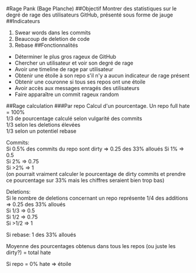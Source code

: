 #Rage Pank (Bage Planche)
##Objectif
Montrer des statistiques sur le degré de rage des utilisateurs GitHub, présenté sous forme de jauge
##Indicateurs
1. Swear words dans les commits
2. Beaucoup de deletion de code
3. Rebase
##Fonctionnalités
- Déterminer le plus gros rageux de GitHub  
- Chercher un utilisateur et voir son degré de rage  
- Avoir une timeline de rage par utilisateur  
- Obtenir une étoile à son repo s'il n'y a aucun indicateur de rage présent  
- Obtenir une couronne si tous ses repos ont une étoile  
- Avoir accès aux messages enragés des utilisateurs  
- Faire apparaître un commit rageux random  

##Rage calculation
###Par repo
Calcul d'un pourcentage. Un repo full hate = 100%  
1/3 de pourcentage calculé selon vulgarité des commits  
1/3 selon les deletions élevées  
1/3 selon un potentiel rebase  

Commits:  
Si 0.5% des commits du repo sont dirty => 0.25 des 33% alloués
Si 1% => 0.5  
Si 2% => 0.75  
Si >2% => 1  
(on pourrait vraiment calculer le pourcentage de dirty commits et prendre ce pourcentage sur 33% mais les chiffres seraient bien trop bas)  
  
Deletions:  
Si le nombre de deletions concernant un repo représente 1/4 des additions => 0.25 des 33% alloués  
Si 1/3 => 0.5  
Si 1/2 => 0.75  
Si >1/2 => 1  
  
Si rebase: 1 des 33% alloués  
  
Moyenne des pourcentages obtenus dans tous les repos (ou juste les dirty?) = total hate  
  
Si repo = 0% hate => étoile

